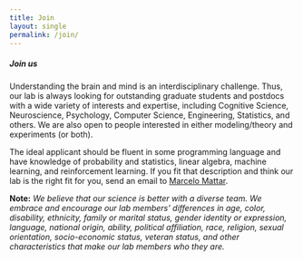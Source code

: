 ```yaml
---
title: Join
layout: single
permalink: /join/
---
```


<h5> Join us </h5>

Understanding the brain and mind is an interdisciplinary challenge. Thus, our lab is always looking for outstanding graduate students and postdocs with a wide variety of interests and expertise, including Cognitive Science, Neuroscience, Psychology, Computer Science, Engineering, Statistics, and others. We are also open to people interested in either modeling/theory and experiments (or both).

The ideal applicant should be fluent in some programming language and have knowledge of probability and statistics, linear algebra, machine learning, and reinforcement learning. If you fit that description and think our lab is the right fit for you, send an email to [Marcelo Mattar](mailto:mmattar@ucsd.edu "Marcelo Mattar"). 

**Note:** _We believe that our science is better with a diverse team. We embrace and encourage our lab members’ differences in age, color, disability, ethnicity, family or marital status, gender identity or expression, language, national origin, ability, political affiliation, race, religion, sexual orientation, socio-economic status, veteran status, and other characteristics that make our lab members who they are._
